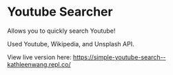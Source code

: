# Youtube Searcher

Allows you to quickly search Youtube! 

Used Youtube, Wikipedia, and Unsplash API. 


View live version here: https://simple-youtube-search--kathleenwang.repl.co/

